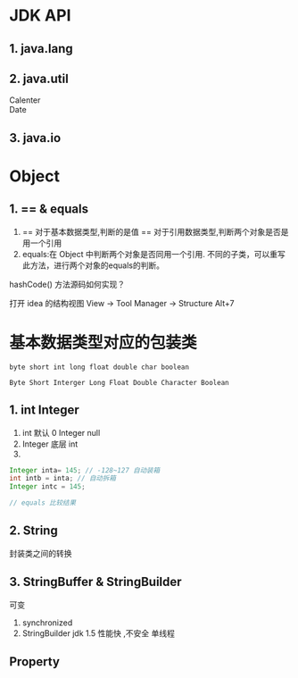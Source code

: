 # JDK API

## 1. java.lang
## 2. java.util
Calenter <br>
Date

## 3. java.io

# Object
## 1. == & equals
1. == 对于基本数据类型,判断的是值
== 对于引用数据类型,判断两个对象是否是用一个引用
2. equals:在 Object 中判断两个对象是否同用一个引用.
不同的子类，可以重写此方法，进行两个对象的equals的判断。

hashCode() 方法源码如何实现？

打开 idea 的结构视图
View -> Tool Manager -> Structure Alt+7

# 基本数据类型对应的包装类

```
byte short int long float double char boolean

Byte Short Interger Long Float Double Character Boolean
```

## 1. int Integer

1. int 默认 0 Integer null
2. Integer 底层 int
3.

```java
Integer inta= 145; // -128~127 自动装箱
int intb = inta; // 自动拆箱
Integer intc = 145;

// equals 比较结果
```

## 2. String

封装类之间的转换


## 3. StringBuffer & StringBuilder
可变
1. synchronized
2. StringBuilder  jdk 1.5 性能快 ,不安全 单线程

## Property
